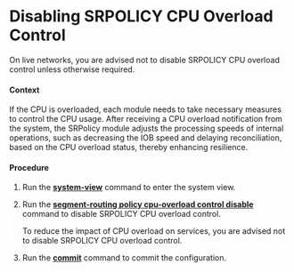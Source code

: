 Disabling SRPOLICY CPU Overload Control
=======================================

On live networks, you are advised not to disable SRPOLICY CPU overload control unless otherwise required.

#### Context

If the CPU is overloaded, each module needs to take necessary measures to control the CPU usage. After receiving a CPU overload notification from the system, the SRPolicy module adjusts the processing speeds of internal operations, such as decreasing the IOB speed and delaying reconciliation, based on the CPU overload status, thereby enhancing resilience.


#### Procedure

1. Run the [**system-view**](cmdqueryname=system-view) command to enter the system view.
2. Run the [**segment-routing policy cpu-overload control disable**](cmdqueryname=segment-routing+policy+cpu-overload+control+disable) command to disable SRPOLICY CPU overload control.
   
   
   
   To reduce the impact of CPU overload on services, you are advised not to disable SRPOLICY CPU overload control.
3. Run the [**commit**](cmdqueryname=commit) command to commit the configuration.